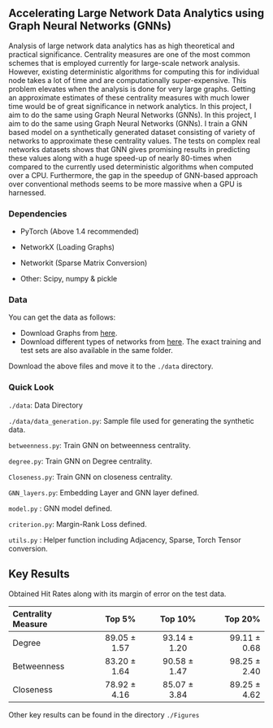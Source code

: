 ## Accelerating Large Network Data Analytics using Graph Neural Networks (GNNs)

Analysis of large network data analytics has as high theoretical and practical significance. Centrality measures are one of the most common schemes that is employed currently for large-scale network analysis. However, existing deterministic algorithms for computing this for individual node takes a lot of time and are computationally super-expensive. This problem elevates when the analysis is done for very large graphs. Getting an approximate estimates of these centrality measures with much lower time would be of great significance in network analytics. In this project, I aim to do the same using Graph Neural Networks (GNNs). In this project, I aim to do the same using Graph Neural Networks (GNNs). I train a GNN based model on a synthetically generated dataset consisting of variety of networks to approximate these centrality values. The tests on complex real networks datasets shows that GNN gives promising results in predicting these values along with a huge speed-up of nearly $80$-times when compared to the currently used deterministic algorithms when computed over a CPU. Furthermore, the gap in the speedup of GNN-based approach over conventional methods seems to be more massive when a GPU is harnessed.



### Dependencies

* PyTorch (Above 1.4 recommended)

* NetworkX (Loading Graphs)

* Networkit (Sparse Matrix Conversion)

* Other: Scipy, numpy & pickle



### Data

You can get the data as follows: 

* Download Graphs from [here](https://drive.google.com/drive/folders/1EAb4GFIUoFJi50vtWfuJl0yhx2vs1Ijc?usp=sharing).
* Download different types of networks from [here](https://drive.google.com/drive/folders/1oWFLLRMcucU5Copc7LhWBN_MBHvMx7Kt?usp=sharing). The exact training and test sets are also available in the same folder.      

Download the above files and move it to the `./data` directory.

### Quick Look

`./data`: Data Directory

`./data/data_generation.py`: Sample file used for generating the synthetic data.

`betweenness.py`: Train GNN on betweenness centrality.

`degree.py`: Train GNN on Degree centrality.

`Closeness.py`: Train GNN on closeness centrality.

`GNN_layers.py`: Embedding Layer and GNN layer defined.

`model.py` : GNN model defined.

`criterion.py`: Margin-Rank Loss defined.

`utils.py` : Helper function including Adjacency, Sparse, Torch Tensor conversion. 

## Key Results

Obtained Hit Rates along with its margin of error on the test data.

| Centrality Measure      | Top 5%     | Top 10% |Top 20%  |
| :---                    |    :---:   | :---:   |    ---: |
| Degree      | 89.05  $\pm$ 1.57  | 93.14 $\pm$ 1.20  |  99.11 $\pm$ 0.68  |
| Betweenness | 83.20  $\pm$ 1.64      | 90.58 $\pm$ 1.47  | 98.25 $\pm$ 2.40   |
| Closeness   | 78.92  $\pm$ 4.16      | 85.07 $\pm$ 3.84  | 89.25 $\pm$ 4.62   |

Other key results can be found in the directory `./Figures`